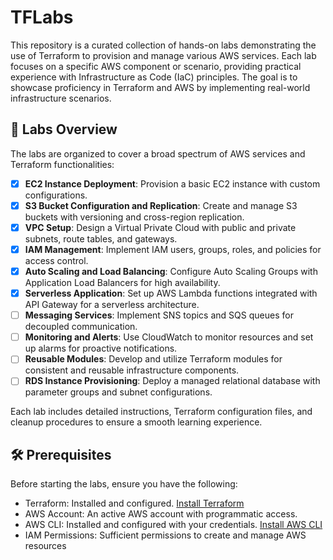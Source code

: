 # TFLabs
This repository is a curated collection of hands-on labs demonstrating the use of Terraform to provision and manage various AWS services. Each lab focuses on a specific AWS component or scenario, providing practical experience with Infrastructure as Code (IaC) principles. The goal is to showcase proficiency in Terraform and AWS by implementing real-world infrastructure scenarios.

## 🚀 Labs Overview
The labs are organized to cover a broad spectrum of AWS services and Terraform functionalities:

- [x] **EC2 Instance Deployment**: Provision a basic EC2 instance with custom configurations.
- [x] **S3 Bucket Configuration and Replication**: Create and manage S3 buckets with versioning and cross-region replication.
- [x] **VPC Setup**: Design a Virtual Private Cloud with public and private subnets, route tables, and gateways.
- [x] **IAM Management**: Implement IAM users, groups, roles, and policies for access control.
- [x] **Auto Scaling and Load Balancing**: Configure Auto Scaling Groups with Application Load Balancers for high availability.
- [x] **Serverless Application**: Set up AWS Lambda functions integrated with API Gateway for a serverless architecture.
- [ ] **Messaging Services**: Implement SNS topics and SQS queues for decoupled communication.
- [ ] **Monitoring and Alerts**: Use CloudWatch to monitor resources and set up alarms for proactive notifications.
- [ ] **Reusable Modules**: Develop and utilize Terraform modules for consistent and reusable infrastructure components.
- [ ] **RDS Instance Provisioning**: Deploy a managed relational database with parameter groups and subnet configurations.

Each lab includes detailed instructions, Terraform configuration files, and cleanup procedures to ensure a smooth learning experience.

## 🛠️ Prerequisites
Before starting the labs, ensure you have the following:

- Terraform: Installed and configured. [Install Terraform](https://developer.hashicorp.com/terraform/install)
- AWS Account: An active AWS account with programmatic access.
- AWS CLI: Installed and configured with your credentials. [Install AWS CLI](https://docs.aws.amazon.com/cli/latest/userguide/getting-started-install.html)
- IAM Permissions: Sufficient permissions to create and manage AWS resources

